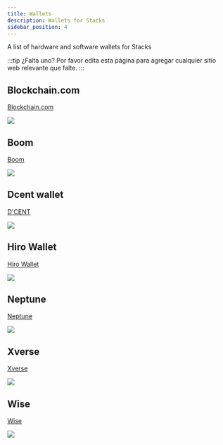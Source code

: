 ```yaml
---
title: Wallets
description: Wallets for Stacks
sidebar_position: 4
---
```


A list of hardware and software wallets for Stacks

:::tip ¿Falta uno?
Por favor edita esta página para agregar cualquier sitio web relevante que falte.
:::

## Blockchain.com

[Blockchain.com](https://www.blockchain.com/wallet)

![](/img/sh_blockchain.png)
## Boom

[Boom](https://boom.money)

![](/img/sh_boom.png)

## Dcent wallet

[D'CENT](https://dcentwallet.com)

![](/img/sh_dcent.png)
## Hiro Wallet

[Hiro Wallet](https://www.hiro.so/wallet)

![](/img/sh_hirowallet.png)

## Neptune

[Neptune](https://neptunewallet.io)

![](/img/sh_neptunewallet.png)

## Xverse

[Xverse](https://www.xverse.app/)

![](/img/sh_xverse.png)

## Wise

[Wise](https://wiseapp.id)

![](/img/sh_wiseapp.png)